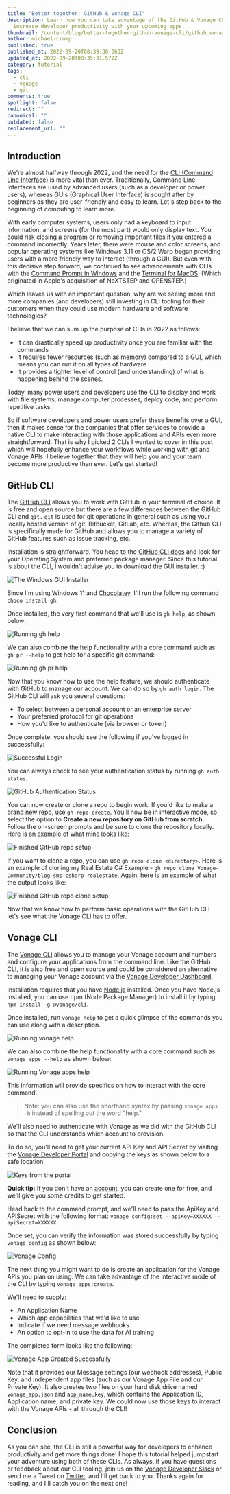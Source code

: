 ```yaml
---
title: "Better together: GitHub & Vonage CLI"
description: Learn how you can take advantage of the GitHub & Vonage CLI to
  increase developer productivity with your upcoming apps.
thumbnail: /content/blog/better-together-github-vonage-cli/github_vonage-cli.png
author: michael-crump
published: true
published_at: 2022-09-20T08:39:30.063Z
updated_at: 2022-09-20T08:39:31.572Z
category: tutorial
tags:
  - cli
  - vonage
  - git
comments: true
spotlight: false
redirect: ""
canonical: ""
outdated: false
replacement_url: ""
---
```

## Introduction

We're almost halfway through 2022, and the need for the [CLI (Command Line Interface)](https://en.wikipedia.org/wiki/Command-line_interface) is more vital than ever. Traditionally, Command Line Interfaces are used by advanced users (such as a developer or power users), whereas GUIs (Graphical User Interface) is sought after by beginners as they are user-friendly and easy to learn. Let's step back to the beginning of computing to learn more.

With early computer systems, users only had a keyboard to input information, and screens (for the most part) would only display text. You could risk closing a program or removing important files if you entered a command incorrectly. Years later, there were mouse and color screens, and popular operating systems like Windows 3.11 or OS/2 Warp began providing users with a more friendly way to interact (through a GUI). But even with this decisive step forward, we continued to see advancements with CLIs with the [Command Prompt in Windows](https://en.wikipedia.org/wiki/Cmd.exe) and the [Terminal for MacOS](https://en.wikipedia.org/wiki/Terminal_(macOS)). (Which originated in Apple's acquisition of NeXTSTEP and OPENSTEP.) 

Which leaves us with an important question, why are we seeing more and more companies (and developers) still investing in CLI tooling for their customers when they could use modern hardware and software technologies?

I believe that we can sum up the purpose of CLIs in 2022 as follows: 

* It can drastically speed up productivity once you are familiar with the commands
* It requires fewer resources (such as memory) compared to a GUI, which means you can run it on all types of hardware
* It provides a tighter level of control (and understanding) of what is happening behind the scenes.

Today, many power users and developers use the CLI to display and work with file systems, manage computer processes, deploy code, and perform repetitive tasks.

So if software developers and power users prefer these benefits over a GUI, then it makes sense for the companies that offer services to provide a native CLI to make interacting with those applications and APIs even more straightforward. That is why I picked 2 CLIs I wanted to cover in this post which will hopefully enhance your workflows while working with git and Vonage APIs. I believe together that they will help you and your team become more productive than ever. Let's get started!

## GitHub CLI

The [GitHub CLI](https://cli.github.com/) allows you to work with GitHub in your terminal of choice. It is free and open source but there are a few differences between the GitHub CLI and `git.` `git` is used for git operations in general such as using your locally hosted version of git, Bitbucket, GitLab, etc. Whereas, the Github CLI is specifically made for GitHub and allows you to manage a variety of GitHub features such as issue tracking, etc. 

Installation is straightforward. You head to the [GitHub CLI docs](https://github.com/cli/cli#installation) and look for your Operating System and preferred package manager. Since this tutorial is about the CLI, I wouldn't advise you to download the GUI installer. :) 

![The Windows GUI Installer](/content/blog/better-together-github-vonage-cli/windowsinstaller.png)

Since I'm using Windows 11 and [Chocolatey](https://chocolatey.org/), I'll run the following command `choco install gh`. 

Once installed, the very first command that we'll use is `gh help`, as shown below: 

![Running gh help](/content/blog/better-together-github-vonage-cli/gh-help.png)

We can also combine the help functionality with a core command such as `gh pr --help` to get help for a specific git command:

![Running gh pr help](/content/blog/better-together-github-vonage-cli/gh-pr-help.png)

Now that you know how to use the help feature, we should authenticate with GitHub to manage our account. We can do so by `gh auth login`. The GitHub CLI will ask you several questions: 

* To select between a personal account or an enterprise server 
* Your preferred protocol for git operations
* How you'd like to authenticate (via browser or token)

Once complete, you should see the following if you've logged in successfully:

![Successful Login](/content/blog/better-together-github-vonage-cli/gh-setup.png)

You can always check to see your authentication status by running `gh auth status`. 

![GitHub Authentication Status](/content/blog/better-together-github-vonage-cli/gh-auth-status.png)

You can now create or clone a repo to begin work. If you'd like to make a brand new repo, use `gh repo create`. You'll now be in interactive mode, so select the option to **Create a new repository on GitHub from scratch**. Follow the on-screen prompts and be sure to clone the repository locally. Here is an example of what mine looks like:

![Finished GitHub repo setup](/content/blog/better-together-github-vonage-cli/gh-repo-create.png)

If you want to clone a repo, you can use `gh repo clone <directory>`. Here is an example of cloning my Real Estate C# Example - `gh repo clone Vonage-Community/blog-sms-csharp-realestate`. Again, here is an example of what the output looks like:

![Finished GitHub repo clone setup ](/content/blog/better-together-github-vonage-cli/gh-repo-clone.png)

Now that we know how to perform basic operations with the GitHub CLI let's see what the Vonage CLI has to offer. 

## Vonage CLI

The [Vonage CLI](https://github.com/Vonage/vonage-cli) allows you to manage your Vonage account and numbers and configure your applications from the command line. Like the GitHub CLI, it is also free and open source and could be considered an alternative to managing your Vonage account via the [Vonage Developer Dashboard](https://developer.vonage.com).

Installation requires that you have [Node.js](https://nodejs.org/) installed. Once you have Node.js installed, you can use npm (Node Package Manager) to install it by typing `npm install -g @vonage/cli`. 

Once installed, run `vonage help` to get a quick glimpse of the commands you can use along with a description. 

![Running vonage help](/content/blog/better-together-github-vonage-cli/vonage-help.png)

We can also combine the help functionality with a core command such as `vonage apps --help` as shown below:

![Running Vonage apps help](/content/blog/better-together-github-vonage-cli/vonage-apps-help.png)

This information will provide specifics on how to interact with the core command. 

> Note: you can also use the shorthand syntax by passing `vonage apps -h` instead of spelling out the word "help." 

We'll also need to authenticate with Vonage as we did with the GitHub CLI so that the CLI understands which account to provision.

To do so, you'll need to get your current API Key and API Secret by visiting the [Vonage Developer Portal](https://developer.vonage.com) and copying the keys as shown below to a safe location. 

![Keys from the portal](/content/blog/better-together-github-vonage-cli/apidashboard.png)

**Quick tip:** If you don't have an [account](https://developer.vonage.com), you can create one for free, and we'll give you some credits to get started. 

Head back to the command prompt, and we'll need to pass the ApiKey and APISecret with the following format: `vonage config:set --apiKey=XXXXXX --apiSecret=XXXXXX`

Once set, you can verify the information was stored successfully by typing `vonage config` as shown below:

![Vonage Config](/content/blog/better-together-github-vonage-cli/vonage-config.png)

The next thing you might want to do is create an application for the Vonage APIs you plan on using. We can take advantage of the interactive mode of the CLI by typing `vonage apps:create`. 

We'll need to supply:

* An Application Name
* Which app capabilities that we'd like to use
* Indicate if we need message webhooks
* An option to opt-in to use the data for AI training

The completed form looks like the following:

![Vonage App Created Successfully](/content/blog/better-together-github-vonage-cli/vonage-app-created-successfully.png)

Note that it provides our Message settings (our webhook addresses), Public Key, and independent app files (such as our Vonage App File and our Private Key). It also creates two files on your hard disk drive named `vonage_app.json` and `app_name.key`, which contains the Application ID, Application name, and private key. We could now use those keys to interact with the Vonage APIs - all through the CLI!

## Conclusion

As you can see, the CLI is still a powerful way for developers to enhance productivity and get more things done! I hope this tutorial helped jumpstart your adventure using both of these CLIs. As always, if you have questions or feedback about our CLI tooling, join us on the [Vonage Developer Slack](https://developer.vonage.com/community/slack) or send me a Tweet on [Twitter](https://twitter.com/mbcrump), and I'll get back to you. Thanks again for reading, and I'll catch you on the next one!
